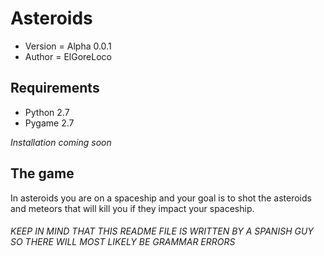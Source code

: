 Asteroids
=========
* Version = Alpha 0.0.1
* Author = ElGoreLoco

Requirements
-----------
* Python 2.7
* Pygame 2.7

_Installation coming soon_

The game
--------
In asteroids you are on a spaceship and your goal is to shot the asteroids and meteors that will kill you if they impact your spaceship.

###### KEEP IN MIND THAT THIS README FILE IS WRITTEN BY A SPANISH GUY SO THERE WILL MOST LIKELY BE GRAMMAR ERRORS